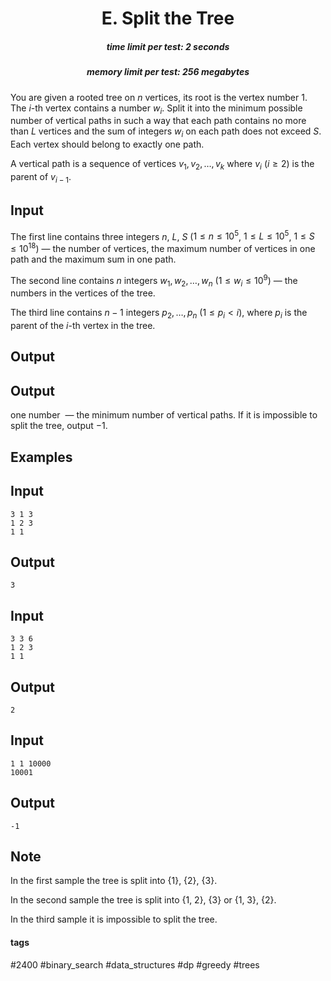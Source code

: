 <h1 style='text-align: center;'> E. Split the Tree</h1>

<h5 style='text-align: center;'>time limit per test: 2 seconds</h5>
<h5 style='text-align: center;'>memory limit per test: 256 megabytes</h5>

You are given a rooted tree on $n$ vertices, its root is the vertex number $1$. The $i$-th vertex contains a number $w_i$. Split it into the minimum possible number of vertical paths in such a way that each path contains no more than $L$ vertices and the sum of integers $w_i$ on each path does not exceed $S$. Each vertex should belong to exactly one path.

A vertical path is a sequence of vertices $v_1, v_2, \ldots, v_k$ where $v_i$ ($i \ge 2$) is the parent of $v_{i - 1}$.

## Input

The first line contains three integers $n$, $L$, $S$ ($1 \le n \le 10^5$, $1 \le L \le 10^5$, $1 \le S \le 10^{18}$) — the number of vertices, the maximum number of vertices in one path and the maximum sum in one path.

The second line contains $n$ integers $w_1, w_2, \ldots, w_n$ ($1 \le w_i \le 10^9$) — the numbers in the vertices of the tree.

The third line contains $n - 1$ integers $p_2, \ldots, p_n$ ($1 \le p_i < i$), where $p_i$ is the parent of the $i$-th vertex in the tree.

## Output

## Output

 one number  — the minimum number of vertical paths. If it is impossible to split the tree, output $-1$.

## Examples

## Input


```
3 1 3  
1 2 3  
1 1  

```
## Output


```
3
```
## Input


```
3 3 6  
1 2 3  
1 1  

```
## Output


```
2
```
## Input


```
1 1 10000  
10001  

```
## Output


```
-1
```
## Note

In the first sample the tree is split into $\{1\},\ \{2\},\ \{3\}$.

In the second sample the tree is split into $\{1,\ 2\},\ \{3\}$ or $\{1,\ 3\},\ \{2\}$.

In the third sample it is impossible to split the tree.



#### tags 

#2400 #binary_search #data_structures #dp #greedy #trees 